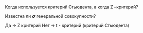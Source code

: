 Когда используется критерий Стьюдента, а когда Z –критерий?

Известна ли 𝞼 генеральной совокупности?

Да -> Z критерий Нет -> t - критерий (критерий Стьюдента)